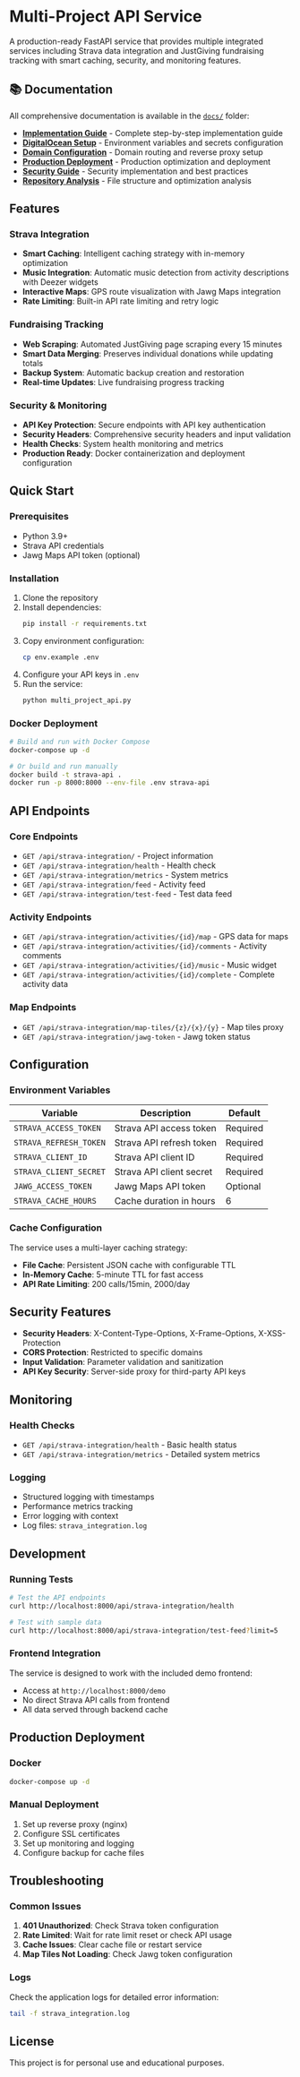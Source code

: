 # Multi-Project API Service

A production-ready FastAPI service that provides multiple integrated services including Strava data integration and JustGiving fundraising tracking with smart caching, security, and monitoring features.

## 📚 Documentation

All comprehensive documentation is available in the [`docs/`](docs/) folder:

- **[Implementation Guide](docs/OPTION_3_IMPLEMENTATION_GUIDE.md)** - Complete step-by-step implementation guide
- **[DigitalOcean Setup](docs/DIGITALOCEAN_SECRETS_SETUP.md)** - Environment variables and secrets configuration
- **[Domain Configuration](docs/DOMAIN_SETUP_GUIDE.md)** - Domain routing and reverse proxy setup
- **[Production Deployment](docs/PRODUCTION_DEPLOYMENT.md)** - Production optimization and deployment
- **[Security Guide](docs/API_SECURITY.md)** - Security implementation and best practices
- **[Repository Analysis](docs/REPOSITORY_FILE_ANALYSIS.md)** - File structure and optimization analysis

## Features

### Strava Integration
- **Smart Caching**: Intelligent caching strategy with in-memory optimization
- **Music Integration**: Automatic music detection from activity descriptions with Deezer widgets
- **Interactive Maps**: GPS route visualization with Jawg Maps integration
- **Rate Limiting**: Built-in API rate limiting and retry logic

### Fundraising Tracking
- **Web Scraping**: Automated JustGiving page scraping every 15 minutes
- **Smart Data Merging**: Preserves individual donations while updating totals
- **Backup System**: Automatic backup creation and restoration
- **Real-time Updates**: Live fundraising progress tracking

### Security & Monitoring
- **API Key Protection**: Secure endpoints with API key authentication
- **Security Headers**: Comprehensive security headers and input validation
- **Health Checks**: System health monitoring and metrics
- **Production Ready**: Docker containerization and deployment configuration

## Quick Start

### Prerequisites

- Python 3.9+
- Strava API credentials
- Jawg Maps API token (optional)

### Installation

1. Clone the repository
2. Install dependencies:
   ```bash
   pip install -r requirements.txt
   ```
3. Copy environment configuration:
   ```bash
   cp env.example .env
   ```
4. Configure your API keys in `.env`
5. Run the service:
   ```bash
   python multi_project_api.py
   ```

### Docker Deployment

```bash
# Build and run with Docker Compose
docker-compose up -d

# Or build and run manually
docker build -t strava-api .
docker run -p 8000:8000 --env-file .env strava-api
```

## API Endpoints

### Core Endpoints
- `GET /api/strava-integration/` - Project information
- `GET /api/strava-integration/health` - Health check
- `GET /api/strava-integration/metrics` - System metrics
- `GET /api/strava-integration/feed` - Activity feed
- `GET /api/strava-integration/test-feed` - Test data feed

### Activity Endpoints
- `GET /api/strava-integration/activities/{id}/map` - GPS data for maps
- `GET /api/strava-integration/activities/{id}/comments` - Activity comments
- `GET /api/strava-integration/activities/{id}/music` - Music widget
- `GET /api/strava-integration/activities/{id}/complete` - Complete activity data

### Map Endpoints
- `GET /api/strava-integration/map-tiles/{z}/{x}/{y}` - Map tiles proxy
- `GET /api/strava-integration/jawg-token` - Jawg token status

## Configuration

### Environment Variables

| Variable | Description | Default |
|----------|-------------|---------|
| `STRAVA_ACCESS_TOKEN` | Strava API access token | Required |
| `STRAVA_REFRESH_TOKEN` | Strava API refresh token | Required |
| `STRAVA_CLIENT_ID` | Strava API client ID | Required |
| `STRAVA_CLIENT_SECRET` | Strava API client secret | Required |
| `JAWG_ACCESS_TOKEN` | Jawg Maps API token | Optional |
| `STRAVA_CACHE_HOURS` | Cache duration in hours | 6 |

### Cache Configuration

The service uses a multi-layer caching strategy:
- **File Cache**: Persistent JSON cache with configurable TTL
- **In-Memory Cache**: 5-minute TTL for fast access
- **API Rate Limiting**: 200 calls/15min, 2000/day

## Security Features

- **Security Headers**: X-Content-Type-Options, X-Frame-Options, X-XSS-Protection
- **CORS Protection**: Restricted to specific domains
- **Input Validation**: Parameter validation and sanitization
- **API Key Security**: Server-side proxy for third-party API keys

## Monitoring

### Health Checks
- `GET /api/strava-integration/health` - Basic health status
- `GET /api/strava-integration/metrics` - Detailed system metrics

### Logging
- Structured logging with timestamps
- Performance metrics tracking
- Error logging with context
- Log files: `strava_integration.log`

## Development

### Running Tests
```bash
# Test the API endpoints
curl http://localhost:8000/api/strava-integration/health

# Test with sample data
curl http://localhost:8000/api/strava-integration/test-feed?limit=5
```

### Frontend Integration
The service is designed to work with the included demo frontend:
- Access at `http://localhost:8000/demo`
- No direct Strava API calls from frontend
- All data served through backend cache

## Production Deployment

### Docker
```bash
docker-compose up -d
```

### Manual Deployment
1. Set up reverse proxy (nginx)
2. Configure SSL certificates
3. Set up monitoring and logging
4. Configure backup for cache files

## Troubleshooting

### Common Issues

1. **401 Unauthorized**: Check Strava token configuration
2. **Rate Limited**: Wait for rate limit reset or check API usage
3. **Cache Issues**: Clear cache file or restart service
4. **Map Tiles Not Loading**: Check Jawg token configuration

### Logs
Check the application logs for detailed error information:
```bash
tail -f strava_integration.log
```

## License

This project is for personal use and educational purposes.